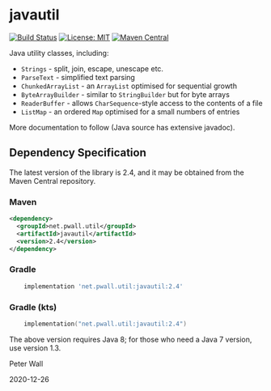 # javautil

[![Build Status](https://travis-ci.org/pwall567/javautil.svg?branch=master)](https://travis-ci.org/pwall567/javautil)
[![License: MIT](https://img.shields.io/badge/License-MIT-yellow.svg)](https://opensource.org/licenses/MIT)
[![Maven Central](https://img.shields.io/maven-central/v/net.pwall.json/javautil?label=Maven%20Central)](https://search.maven.org/search?q=g:%22net.pwall.util%22%20AND%20a:%22javautil%22)

Java utility classes, including:

+ `Strings` - split, join, escape, unescape etc.
+ `ParseText` - simplified text parsing
+ `ChunkedArrayList` - an `ArrayList` optimised for sequential growth
+ `ByteArrayBuilder` - similar to `StringBuilder` but for byte arrays
+ `ReaderBuffer` - allows `CharSequence`-style access to the contents of a file
+ `ListMap` - an ordered `Map` optimised for a small numbers of entries

More documentation to follow (Java source has extensive javadoc).

## Dependency Specification

The latest version of the library is 2.4, and it may be obtained from the Maven Central repository.

### Maven
```xml
<dependency>
  <groupId>net.pwall.util</groupId>
  <artifactId>javautil</artifactId>
  <version>2.4</version>
</dependency>
```
### Gradle
```groovy
    implementation 'net.pwall.util:javautil:2.4'
```
### Gradle (kts)
```kotlin
    implementation("net.pwall.util:javautil:2.4")
```

The above version requires Java 8; for those who need a Java 7 version, use version 1.3.

Peter Wall

2020-12-26
